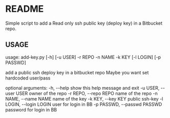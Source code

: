 # README #

Simple script to add a Read only ssh public key (deploy key) in a Bitbucket repo. 

## USAGE
usage: add-key.py [-h] [-u USER] -r REPO -n NAME -k KEY [-l LOGIN] [-p PASSWD]

add a public ssh deploy key in a bitbucket repo 
Maybe you want set hardcoded user/pass

optional arguments:
  -h, --help            show this help message and exit
  -u USER, --user USER  owner of the repo
  -r REPO, --repo REPO  name of the repo
  -n NAME, --name NAME  name of the key
  -k KEY, --key KEY     public ssh-key
  -l LOGIN, --login LOGIN
                        user for login in BB
  -p PASSWD, --passwd PASSWD
                        password for login in BB
